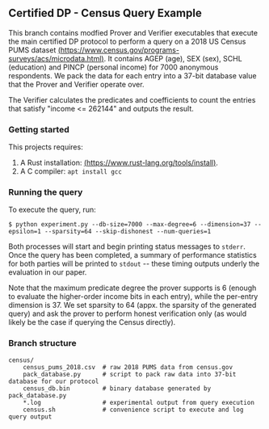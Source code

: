 ## Certified DP - Census Query Example

This branch contains modfied Prover and Verifier executables that execute the main certified DP protocol to perform a query on a 2018 US Census PUMS dataset [(https://www.census.gov/programs-surveys/acs/microdata.html)](https://www.census.gov/programs-surveys/acs/microdata.html). It contains AGEP (age), SEX (sex), SCHL (education) and PINCP (personal income) for 7000 anonymous respondents. We pack the data for each entry into a 37-bit database value that the Prover and Verifier operate over.

The Verifier calculates the predicates and coefficients to count the entries that satisfy "income <= 262144" and outputs the result. 

### Getting started

This projects requires:
  1. A Rust installation: [(https://www.rust-lang.org/tools/install)](https://www.rust-lang.org/tools/install).
  2. A C compiler: `apt install gcc`

### Running the query

To execute the query, run:

`$ python experiment.py --db-size=7000 --max-degree=6 --dimension=37 --epsilon=1 --sparsity=64 --skip-dishonest --num-queries=1`

Both processes will start and begin printing status messages to `stderr`. Once the query has been completed, a summary of performance statistics for both parties will be printed to `stdout` -- these timing outputs underly the evaluation in our paper.

Note that the maximum predicate degree the prover supports is 6 (enough to evaluate the higher-order income bits in each entry), while the per-entry dimension is 37. We set sparsity to 64 (appx. the sparsity of the generated query) and ask the prover to perform honest verification only (as would likely be the case if querying the Census directly).

### Branch structure

```
census/
    census_pums_2018.csv  # raw 2018 PUMS data from census.gov
    pack_database.py      # script to pack raw data into 37-bit database for our protocol
    census_db.bin         # binary database generated by pack_database.py
    *.log                 # experimental output from query execution
    census.sh             # convenience script to execute and log query output
```
